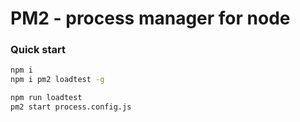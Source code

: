 # PM2 - process manager for node

### Quick start
```sh
npm i
npm i pm2 loadtest -g 

npm run loadtest
pm2 start process.config.js
```

